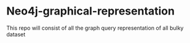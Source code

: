 # Neo4j-graphical-representation
This repo will consist of all the graph query representation of all bulky dataset  
